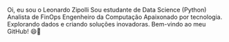 Oi, eu sou o Leonardo Zipolli 
Sou estudante de Data Science (Python)
Analista de FinOps
Engenheiro da Computação 
Apaixonado por tecnologia. 
Explorando dados e criando soluções inovadoras. 
Bem-vindo ao meu GitHub! 😄🚀
